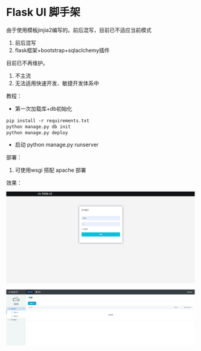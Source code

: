 # Flask UI 脚手架

由于使用模板jinjia2编写的。前后混写，目前已不适应当前模式

1. 前后混写
1. flask框架+bootstrap+sqlaclchemy插件

目前已不再维护。

1. 不主流
1. 无法适用快速开发、敏捷开发体系中

教程：

- 第一次加载库+db初始化
```
pip install -r requirements.txt
python manage.py db init
python manage.py deploy
```

- 启动
python manage.py runserver


部署：
1. 可使用wsgi 搭配 apache 部署

效果：



![image-20230109144027992](.\images\image-20230109144027992.png)



![image-20230109144202866](.\images\image-20230109144202866.png)
